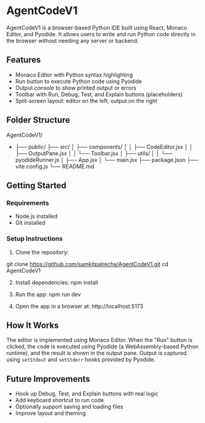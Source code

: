# AgentCodeV1

AgentCodeV1 is a browser-based Python IDE built using React, Monaco Editor, and Pyodide. It allows users to write and run Python code directly in the browser without needing any server or backend.

## Features

- Monaco Editor with Python syntax highlighting
- Run button to execute Python code using Pyodide
- Output console to show printed output or errors
- Toolbar with Run, Debug, Test, and Explain buttons (placeholders)
- Split-screen layout: editor on the left, output on the right

## Folder Structure

AgentCodeV1/
- ├── public/
├── src/
│ ├── components/
│ │ ├── CodeEditor.jsx
│ │ ├── OutputPane.jsx
│ │ └── Toolbar.jsx
│ ├── utils/
│ │ └── pyodideRunner.js
│ ├── App.jsx
│ └── main.jsx
├── package.json
├── vite.config.js
└── README.md


## Getting Started

### Requirements

- Node.js installed
- Git installed

### Setup Instructions

1. Clone the repository:

git clone https://github.com/samkitpalrecha/AgentCodeV1.git
cd AgentCodeV1

2. Install dependencies:
npm install

3. Run the app:
npm run dev

4. Open the app in a browser at:
http://localhost:5173


## How It Works

The editor is implemented using Monaco Editor. When the "Run" button is clicked, the code is executed using Pyodide (a WebAssembly-based Python runtime), and the result is shown in the output pane. Output is captured using `setStdout` and `setStderr` hooks provided by Pyodide.

## Future Improvements

- Hook up Debug, Test, and Explain buttons with real logic
- Add keyboard shortcut to run code
- Optionally support saving and loading files
- Improve layout and theming
